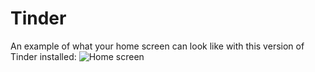 # Tinder

An example of what your home screen can look like with this version of Tinder installed:
![Home screen](../example.png)